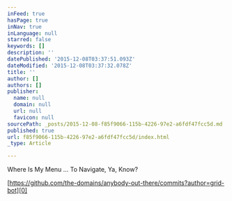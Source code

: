 ```yaml
---
inFeed: true
hasPage: true
inNav: true
inLanguage: null
starred: false
keywords: []
description: ''
datePublished: '2015-12-08T03:37:51.093Z'
dateModified: '2015-12-08T03:37:32.078Z'
title: ''
author: []
authors: []
publisher:
  name: null
  domain: null
  url: null
  favicon: null
sourcePath: _posts/2015-12-08-f85f9066-115b-4226-97e2-a6fdf47fcc5d.md
published: true
url: f85f9066-115b-4226-97e2-a6fdf47fcc5d/index.html
_type: Article

---
```

Where Is My Menu ... To Navigate, Ya, Know?

[https://github.com/the-domains/anybody-out-there/commits?author=grid-bot][0]

[0]: https://github.com/the-domains/anybody-out-there/commits?author=grid-bot